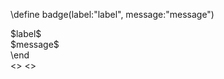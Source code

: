 \define badge(label:"label", message:"message")
  <div class="inline-block bg-gray-400 px-2 py-1 text-xs font-semibold text-gray-900 m-0 mb-1 capitalize">$label$</div>
  <div class="inline-block bg-green-500 px-2 py-1 text-xs font-semibold text-white mb-1 mr-1 capitalize">$message$</div>
\end

<div class="flex items-center flex-wrap">
<<badge one two>>
<<badge thr sec>>
</div>